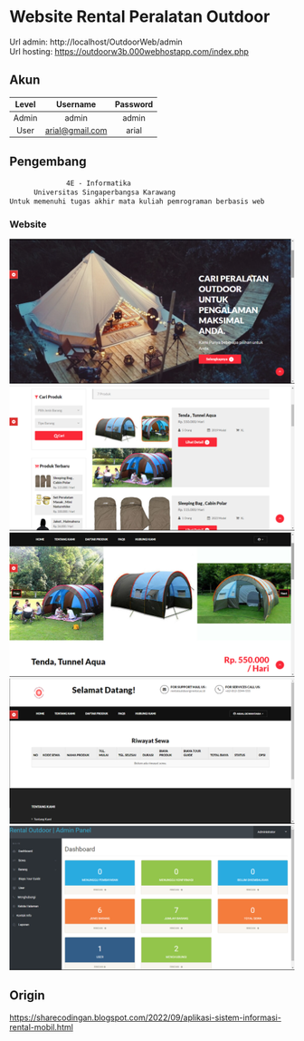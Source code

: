 # Website Rental Peralatan Outdoor 
Url admin: http://localhost/OutdoorWeb/admin
<br>
Url hosting: https://outdoorw3b.000webhostapp.com/index.php

## Akun
   Level   |     Username      | Password 
:---------:|:-----------------:|:--------:
 Admin     |  admin            | admin    
 User      |  arial@gmail.com  | arial    

## Pengembang
                  4E - Informatika 
          Universitas Singaperbangsa Karawang
    Untuk memenuhi tugas akhir mata kuliah pemrograman berbasis web

### Website
![dashboard](sneakpeak/Img1.png)
![daftar produk](sneakpeak/Img2.png)
![produk](sneakpeak/Img3.png)
![sewa](sneakpeak/Img4.png)
![admin](sneakpeak/Img5.png)

## Origin 
https://sharecodingan.blogspot.com/2022/09/aplikasi-sistem-informasi-rental-mobil.html
